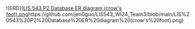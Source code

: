 ![ERD]([LIS 543 P2 Database ER diagram (crow's foot).png](https://github.com/jen0guo/LIS543_WI24_Team3/blob/main/LIS%20543%20P2%20Database%20ER%20diagram%20(crow's%20foot).png)https://github.com/jen0guo/LIS543_WI24_Team3/blob/main/LIS%20543%20P2%20Database%20ER%20diagram%20(crow's%20foot).png)
